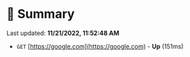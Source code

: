 # 📖 Summary
Last updated: **11/21/2022, 11:52:48 AM**

- `GET` [https://google.com](https://google.com) - **Up** (151ms)
